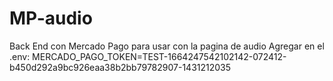 # MP-audio
Back End con Mercado Pago para usar con la pagina de audio
Agregar en el .env: MERCADO_PAGO_TOKEN=TEST-1664247542102142-072412-b450d292a9bc926eaa38b2bb79782907-1431212035
